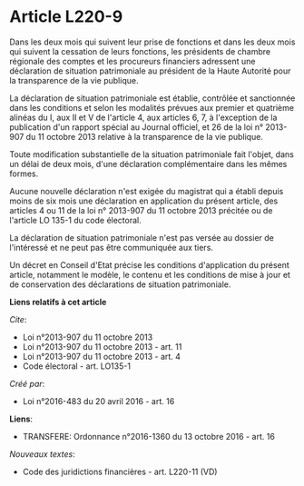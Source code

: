 # Article L220-9

Dans les deux mois qui suivent leur prise de fonctions et dans les deux mois qui suivent la cessation de leurs fonctions, les
présidents de chambre régionale des comptes et les procureurs financiers adressent une déclaration de situation patrimoniale
au président de la Haute Autorité pour la transparence de la vie publique.

La déclaration de situation patrimoniale est établie, contrôlée et sanctionnée dans les conditions et selon les modalités
prévues aux premier et quatrième alinéas du I, aux II et V de l'article 4, aux articles 6, 7, à l'exception de la publication
d'un rapport spécial au Journal officiel, et 26 de la loi n° 2013-907 du 11 octobre 2013 relative à la transparence de la vie
publique.

Toute modification substantielle de la situation patrimoniale fait l'objet, dans un délai de deux mois, d'une déclaration
complémentaire dans les mêmes formes.

Aucune nouvelle déclaration n'est exigée du magistrat qui a établi depuis moins de six mois une déclaration en application du
présent article, des articles 4 ou 11 de la loi n° 2013-907 du 11 octobre 2013 précitée ou de l'article LO 135-1 du code
électoral.

La déclaration de situation patrimoniale n'est pas versée au dossier de l'intéressé et ne peut pas être communiquée aux
tiers.

Un décret en Conseil d'Etat précise les conditions d'application du présent article, notamment le modèle, le contenu et les
conditions de mise à jour et de conservation des déclarations de situation patrimoniale.

**Liens relatifs à cet article**

_Cite_:

  - Loi n°2013-907 du 11 octobre 2013
  - Loi n°2013-907 du 11 octobre 2013 - art. 11
  - Loi n°2013-907 du 11 octobre 2013 - art. 4
  - Code électoral - art. LO135-1

_Créé par_:

  - Loi n°2016-483 du 20 avril 2016 - art. 16

**Liens**:

  - TRANSFERE: Ordonnance n°2016-1360 du 13 octobre 2016 - art. 16

_Nouveaux textes_:

  - Code des juridictions financières - art. L220-11 (VD)
